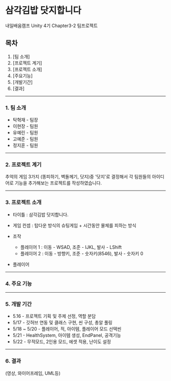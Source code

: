 # 삼각김밥 닷지합니다
내일배움캠프 Unity 4기 Chapter3-2 팀프로젝트


## 목차
1. [팀 소개]
2. [프로젝트 계기]
3. [프로젝트 소개]
4. [주요기능]
5. [개발기간]
6. [결과]
   
-------------------------------------------------
### 1. 팀 소개
* 탁혁재 - 팀장
* 이현장 - 팀원
* 유예린 - 팀원
* 고예준 - 팀원
* 정지훈 - 팀원
-------------------------------------------------
### 2. 프로젝트 계기
추억의 게임 3가지 (똥피하기, 벽돌께기, 닷지)중 '닷지'로 결정해서 각 팀원들의 아이디어로 기능을 추가해보는 프로젝트를 작성하였습니다.

-------------------------------------------------
### 3. 프로젝트 소개
* 타이틀 : 삼각김밥 닷지합니다.
* 게임 컨셉 : 탑다운 방식의 슈팅게임 + 시간동안 물체를 피하는 방식
* 조작
  * 플레이어 1 : 이동 - WSAD, 조준 - IJKL, 발사 - LShift
  * 플레이어 2 : 이동 - 방향키, 조준 - 숫자키(8546), 발사 - 숫자키 0
 
* 플레이어 
-------------------------------------------------
### 4. 주요 기능


-------------------------------------------------

### 5. 개발 기간
* 5.16 - 프로젝트 기획 및 주제 선정, 역할 분담
* 5/17 - 깃허브 연동 및 클래스 구현, 씬 구성, 총알 풀링
* 5/18 ~ 5/20 - 플레이어, 적, 아이템, 플레이어 모드 선택씬
* 5/21 - HealthSystem, 아이템 생성, EndPanel, 공격기능
* 5/22 - 무적모드, 2인용 모드, 에셋 적용, 난이도 설정

-------------------------------------------------

### 6. 결과
(영상, 와이어프레임, UML등)
